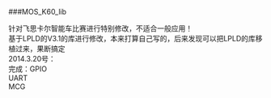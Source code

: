 ###MOS_K60_lib

针对飞思卡尔智能车比赛进行特别修改，不适合一般应用！   
基于LPLD的V3.1的库进行修改，本来打算自己写的，后来发现可以把LPLD的库移植过来，果断搞定   
2014.3.20号：   
完成：GPIO   
      UART   
      MCG   
